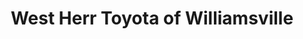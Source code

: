 ---
title: "West Herr Toyota of Williamsville"
url: /buffalo/west-herr-toyota-of-williamsville/
shop: car
---